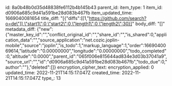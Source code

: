 id: 8a0b48b0d35d48838fe6112b4b145b43
parent_id: 
item_type: 1
item_id: d0906a685c9d41a591be28d083b467fb
item_updated_time: 1669040081654
title_diff: "[{\"diffs\":[[1,\"https://github.com/search?o=de\"]],\"start1\":0,\"start2\":0,\"length1\":0,\"length2\":30}]"
body_diff: "[]"
metadata_diff: {"new":{"master_key_id":"","conflict_original_id":"","share_id":"","is_shared":0,"application_data":"","source_application":"net.cozic.joplin-mobile","source":"joplin","is_todo":1,"markup_language":1,"order":1669040069614,"latitude":"0.00000000","longitude":"0.00000000","todo_completed":0,"altitude":"0.0000","parent_id":"065f006e815644ad834e3d03b37041a9","source_url":"","id":"d0906a685c9d41a591be28d083b467fb","todo_due":0,"author":""},"deleted":[]}
encryption_cipher_text: 
encryption_applied: 0
updated_time: 2022-11-21T14:15:17.047Z
created_time: 2022-11-21T14:15:17.047Z
type_: 13